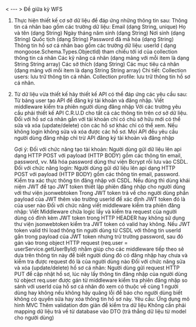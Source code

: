 < --- >  Đề giữa kỳ WFS

1. Thực hiện thiết kế cơ sở dữ liệu để đáp ứng những thông tin sau:
Thông tin cá nhân bao gồm các trường dữ liệu:
Email (dạng String, unique)
Họ và tên (dạng String)
Ngày tháng năm sinh (dạng String)
Nơi sinh (dạng String)
Quốc tịch (dạng String)
Password đã mã hóa (dạng String)
Thông tin hồ sơ cá nhân bao gồm các trường dữ liệu: 
userId ( dạng mongoose.Schema.Types.ObjectId) tham chiếu tới id của collection thông tin cá nhân
Các kỹ năng cá nhân (dạng mảng với mỗi item là dạng String String array)
Các sở thích (dạng String)
Các mục tiêu cá nhân (dạng mảng với mỗi item là dạng String String array)
Chi tiết:
Collection users: lưu trữ thông tin cá nhân.
Collection profile: lưu trữ thông tin hồ sơ cá nhân.

2. Từ dữ liệu vừa thiết kế hãy thiết kế API có thể đáp ứng các yêu cầu sau:
Từ bảng user tạo API để đăng ký tài khoản và đăng nhập.
Viết middleware kiểm tra phiên người dùng đăng nhập
Với các trường yêu cầu phải thiết kế API C.R.U.D cho tất cả các thông tin trên cơ sở dữ liệu.
Đối với hồ sơ cá nhân gắn với tài khoản chỉ có chủ sở hữu mới có thể sửa và xóa (update/delete) còn các hồ sơ khác chỉ có thể xem. Nếu không login không sửa và xóa được các hồ sơ.
Mọi API đều yêu cầu người dùng đăng nhập chỉ trừ API đăng ký tài khoản và đăng nhập

	Gợi ý:
Đối với chức năng tạo tài khoản: 
Người dùng gửi dữ liệu lên api dạng HTTP POST với payload (HTTP BODY) gồm các thông tin email, password, vv. Mã hóa password dùng thư viện Bcrypt rồi lưu vào CSDL.
Đối với chức năng login: 
Người dùng gửi dữ liệu lên api dạng HTTP POST với payload (HTTP BODY) gồm các thông tin email, password. Kiểm tra xác thực thông tin đăng nhập với CSDL.
Nếu đúng thì dùng khái niệm JWT để tạo JWT token thiết lập phiên đăng nhập cho người dùng với thư viện jsonwebtoken
Trong JWT token trả về cho người dùng phần payload của JWT thêm vào trường userId để xác định JWT token đó là của user nào
Đối với chức năng viết middleware kiểm tra phiên đăng nhập:
Viết Middleware chứa logic lấy và kiểm tra request của người dùng có đính kèm JWT token trong HTTP HEADER hay không sử dụng thư viện jsonwebtoken kiểm tra JWT token có valid hay không. 
Nếu JWT token valid thì load thông tin người dùng từ CSDL với thông tin userId gắn trong payload của JWT token nhưng trừ trường password, sau đó gán vào trong object HTTP request (req.user = userService.getUserById) nhằm giúp cho các middleware tiếp theo sẽ dựa trên thông tin này để biết người dùng đó có đăng nhập hay chưa và kiểm tra được request đó là của người dùng nào
Đối với chức năng sửa và xóa (update/delete) hồ sơ cá nhân:
Người dùng gửi request HTTP PUT để cập nhật hồ sơ, lúc này lấy thông tin đăng nhập của người dùng từ object req.user được gán từ middleware kiểm tra phiên đăng nhập so sánh với userId của hồ sơ cá nhân đó xem có thuộc về cùng 1 người dùng hay không nếu không hãy quăng lỗi để báo cho người dùng biết không có quyền sửa hay xóa thông tin hồ sơ này.
Yêu cầu:
Ứng dụng mô hình MVC
Thêm validation đơn giản để kiểm tra dữ liệu
Không cần phải mapping dữ liệu trả về từ database vào DTO (trả thẳng dữ liệu từ model cho người dùng)
